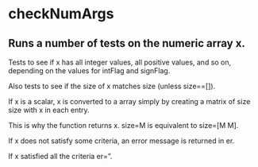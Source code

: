 # checkNumArgs

## Runs a number of tests on the numeric array x. 
Tests to see if x has all integer values, all positive values, and so on, depending on the values for intFlag and signFlag. 

Also tests to see if the size of x matches size (unless size==[]). 

If x is a scalar, x is converted to a array simply by creating a matrix of size size with x in each entry. 

This is why the function returns x. size=M is equivalent to size=[M M]. 

If x does not satisfy some criteria, an error message is returned in er. 

If x satisfied all the criteria er=”.
